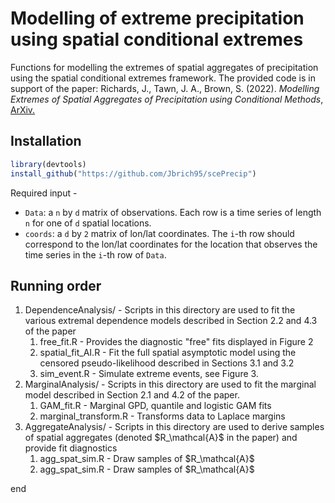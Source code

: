 # Modelling of extreme precipitation using spatial conditional extremes
Functions for modelling the extremes of spatial aggregates of precipitation using the spatial conditional extremes framework. The provided code is in support of the paper:
Richards, J., Tawn, J. A., Brown, S. (2022). <i>Modelling Extremes of Spatial Aggregates of Precipitation using Conditional Methods</i>, <a href = "https://arxiv.org/pdf/2102.10906.pdf">ArXiv.</a>
## Installation

```r
library(devtools)
install_github("https://github.com/Jbrich95/scePrecip")
```
Required input - <ul> 
          <li> `Data`: a `n` by `d` matrix of observations. Each row is a time series of length `n` for one of `d` spatial locations. </li>
          <li> `coords`: a `d` by `2` matrix of lon/lat coordinates. The `i`-th row should correspond to the lon/lat coordinates for the location that observes the time series in the `i`-th row of `Data`. </li>
</ul>

## Running order     

<ol>
          <li> DependenceAnalysis/ - Scripts in this directory are used to fit the various extremal dependence models described in Section 2.2 and 4.3 of the paper <ol>
                     <li> free_fit.R - Provides the diagnostic "free" fits displayed in Figure 2 </li>
                    <li> spatial_fit_AI.R - Fit the full spatial asymptotic model using the censored pseudo-likelihood described in Sections 3.1 and 3.2 </li> 
                     <li> sim_event.R - Simulate extreme events, see Figure 3. </li>
                    </ol>
        </li>
          <li> MarginalAnalysis/ - Scripts in this directory are used to fit the marginal model described in Section 2.1 and 4.2 of the paper.
           <ol>
                     <li> GAM_fit.R - Marginal GPD, quantile and logistic GAM fits </li>
                     <li> marginal_transform.R - Transforms data to Laplace margins  </li>
           </ol>
          </li>
<li>AggregateAnalysis/ - Scripts in this directory are used to derive samples of spatial aggregates (denoted $R_\mathcal{A}$ in the paper) and provide fit diagnostics 
<ol>
  <li>agg_spat_sim.R - Draw samples of $R_\mathcal{A}$ </li>
  <li>agg_spat_sim.R - Draw samples of $R_\mathcal{A}$ </li>
  </ol>
  </li>
           
         

        
    
</ol>

end
